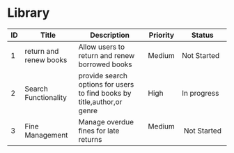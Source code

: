# Library
| ID  | Title                 | Description                                      | Priority | Status      |
| --- | --------------------- | ------------------------------------------------ | -------- | ----------- |
| 1   | return and renew books   | Allow users to return and renew borrowed books     | Medium     | Not Started |
| 2   |Search Functionality       | provide search options for users to find books by title,author,or genre           | High | In progress |
| 3   | Fine Management |  Manage overdue fines for late returns   | Medium     | Not Started |
